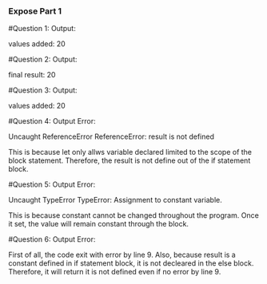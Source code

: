 ### Expose Part 1

#Question 1:
Output: 

values added:  20

#Question 2:
Output: 

final result:  20

#Question 3:
Output: 

values added:  20

#Question 4:
Output Error: 

Uncaught ReferenceError ReferenceError: result is not defined

This is because let only allws variable declared limited to the scope of the block statement. Therefore, the result is not define out of the if statement block.

#Question 5:
Output Error:  

Uncaught TypeError TypeError: Assignment to constant variable.

This is because constant cannot be changed throughout the program. Once it set, the value will remain constant through the block.

#Question 6:
Output Error:  

First of all, the code exit with error by line 9. Also, because result is a constant defined in if statement block, it is not decleared in the else block. Therefore, it will return it is not defined even if no error by line 9.

